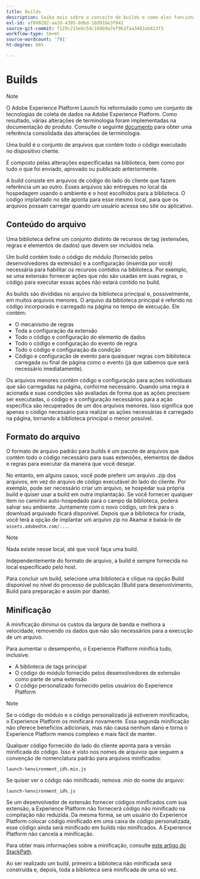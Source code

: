 ```yaml
---
title: Builds
description: Saiba mais sobre o conceito de builds e como eles funcionam no Adobe Experience Platform.
exl-id: af899282-aa2d-4395-8dbd-18d91be3f041
source-git-commit: f129c215ebc5dc169b9a7ef9b3faa3463ab413f3
workflow-type: tm+mt
source-wordcount: '791'
ht-degree: 86%

---
```


# Builds

>[!NOTE]
>
>O Adobe Experience Platform Launch foi reformulado como um conjunto de tecnologias de coleta de dados na Adobe Experience Platform. Como resultado, várias alterações de terminologia foram implementadas na documentação do produto. Consulte o seguinte [documento](../../term-updates.md) para obter uma referência consolidada das alterações de terminologia.

Uma build é o conjunto de arquivos que contém todo o código executado no dispositivo cliente.

É composto pelas alterações especificadas na biblioteca, bem como por tudo o que foi enviado, aprovado ou publicado anteriormente.

A build consiste em arquivos de código do lado do cliente que fazem referência um ao outro. Esses arquivos são entregues no local da hospedagem usando o ambiente e o host escolhidos para a biblioteca. O código implantado no site aponta para esse mesmo local, para que os arquivos possam carregar quando um usuário acessa seu site ou aplicativo.

## Conteúdo do arquivo

Uma biblioteca define um conjunto distinto de recursos de tag (extensões, regras e elementos de dados) que devem ser incluídos nela.

Um build contém todo o código do módulo (fornecido pelos desenvolvedores da extensão) e a configuração (inserida por você) necessária para habilitar os recursos contidos na biblioteca. Por exemplo, se uma extensão fornecer ações que não são usadas em suas regras, o código para executar essas ações não estará contido no build.

As builds são divididas no arquivo da biblioteca principal e, possivelmente, em muitos arquivos menores. O arquivo da biblioteca principal é referido no código incorporado e carregado na página no tempo de execução. Ele contém:

* O mecanismo de regras
* Toda a configuração da extensão
* Todo o código e configuração do elemento de dados
* Todo o código e configuração do evento de regra
* Todo o código e configuração da condição
* Código e configuração de evento para quaisquer regras com biblioteca carregada ou final de página como o evento (já que sabemos que será necessário imediatamente).

Os arquivos menores contêm código e configuração para ações individuais que são carregadas na página, conforme necessário. Quando uma regra é acionada e suas condições são avaliadas de forma que as ações precisem ser executadas, o código e a configuração necessários para a ação específica são recuperados de um dos arquivos menores. Isso significa que apenas o código necessário para realizar as ações necessárias é carregado na página, tornando a biblioteca principal o menor possível.

## Formato do arquivo

O formato de arquivo padrão para builds é um pacote de arquivos que contém todo o código necessário para suas extensões, elementos de dados e regras para executar da maneira que você desejar.

No entanto, em alguns casos, você pode preferir um arquivo .zip dos arquivos, em vez do arquivo de código executável do lado do cliente. Por exemplo, pode ser necessário criar um arquivo, se hospedar sua própria build e quiser usar a build em outra implantação. Se você fornecer qualquer item no caminho auto-hospedado para o campo da biblioteca, poderá salvar seu ambiente. Juntamente com o novo código, um link para o download arquivado ficará disponível. Depois que a biblioteca for criada, você terá a opção de implantar um arquivo zip no Akamai e baixá-lo de `assets.adobedtm.com/...`.

>[!NOTE]
>
>Nada existe nesse local, até que você faça uma build.

Independentemente do formato de arquivo, a build é sempre fornecida no local especificado pelo host.

Para concluir um build, selecione uma biblioteca e clique na opção Build disponível no nível do processo de publicação (Build para desenvolvimento, Build para preparação e assim por diante).

## Minificação

A minificação diminui os custos da largura de banda e melhora a velocidade, removendo os dados que não são necessários para a execução de um arquivo.

Para aumentar o desempenho, o Experience Platform minifica tudo, inclusive:

* A biblioteca de tags principal
* O código do módulo fornecido pelos desenvolvedores de extensão como parte de uma extensão
* O código personalizado fornecido pelos usuários do Experience Platform

>[!NOTE]
>
>Se o código do módulo e o código personalizado já estiverem minificados, o Experience Platform os minificará novamente. Essa segunda minificação não oferece benefícios adicionais, mas não causa nenhum dano e torna o Experience Platform menos complexo e mais fácil de manter.

Qualquer código fornecido do lado do cliente aponta para a versão minificada do código. Isso é visto nos nomes de arquivos que seguem a convenção de nomenclatura padrão para arquivos minificados:

`launch-%environment_id%.min.js`

Se quiser ver o código não minificado, remova .min do nome do arquivo:

`launch-%environment_id%.js`

Se um desenvolvedor de extensão fornecer códigos minificados com sua extensão, a Experience Platform não fornecerá código não minificado na compilação não reduzida. Da mesma forma, se um usuário do Experience Platform colocar código minificado em uma caixa de código personalizada, esse código ainda será minificado em builds não minificados. A Experience Platform não cancela a minificação.

Para obter mais informações sobre a minificação, consulte [este artigo do StackPath](https://blog.stackpath.com/glossary/minification/).

Ao ser realizado um build, primeiro a biblioteca não minificada será construída e, depois, toda a biblioteca será minificada de uma só vez.

